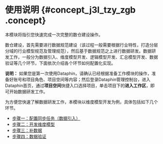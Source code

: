 # 使用说明 {#concept_j3l_tzy_zgb .concept}

本模块将指引您快速完成一次完整的数仓建设操作。

数仓建设，首先需要进行数据规范建设（该过程一般需要根据行业特性，打造分层分域的行业模型规范及管理规范），然后基于数据规范之上进行数据研发。数据研发工作，一般分为数据引入、维度模型开发、逻辑模型开发、汇总模型开发、数据验证等几个环节，下面依次介绍各个环节如何配置化实现。

**说明：** 如果您是第一次使用Dataphin，请确认已经根据准备工作模块的操作，准备好账号和项目角色、项目空间等内容；然后登录Dataphin管理控制台，进入Dataphin首页，通过**项目空间**快捷入口选择项目，单击项目下的**进入工作区**，即可开始数据研发工作。

为方便您快速了解数据研发工作，本模块以维度模型开发为例，具体包括如下几个环节。

-   [步骤一：配置同步任务（数据引入）](cn.zh-CN/快速开始/步骤一：配置同步任务（数据引入）.md#)
-   [步骤二：开发维度模型](cn.zh-CN/快速开始/步骤二：开发维度模型.md#)
-   [步骤三：补数据](cn.zh-CN/快速开始/步骤三：补数据.md#)
-   [步骤四：数据验证](cn.zh-CN/快速开始/步骤四：数据验证.md#)


